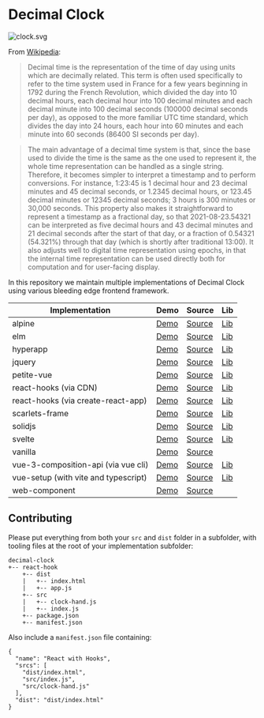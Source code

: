 # Decimal Clock

![clock.svg](https://teknum-bot.fly.dev/decimalclock/svg?nocache=1)

From [Wikipedia](https://en.wikipedia.org/wiki/Decimal_time):

>Decimal time is the representation of the time of day using units which are decimally related. This term is often used specifically to refer to the time system used in France for a few years beginning in 1792 during the French Revolution, which divided the day into 10 decimal hours, each decimal hour into 100 decimal minutes and each decimal minute into 100 decimal seconds (100000 decimal seconds per day), as opposed to the more familiar UTC time standard, which divides the day into 24 hours, each hour into 60 minutes and each minute into 60 seconds (86400 SI seconds per day).

>The main advantage of a decimal time system is that, since the base used to divide the time is the same as the one used to represent it, the whole time representation can be handled as a single string. Therefore, it becomes simpler to interpret a timestamp and to perform conversions. For instance, 1:23:45 is 1 decimal hour and 23 decimal minutes and 45 decimal seconds, or 1.2345 decimal hours, or 123.45 decimal minutes or 12345 decimal seconds; 3 hours is 300 minutes or 30,000 seconds. This property also makes it straightforward to represent a timestamp as a fractional day, so that 2021-08-23.54321 can be interpreted as five decimal hours and 43 decimal minutes and 21 decimal seconds after the start of that day, or a fraction of 0.54321 (54.321%) through that day (which is shortly after traditional 13:00). It also adjusts well to digital time representation using epochs, in that the internal time representation can be used directly both for computation and for user-facing display.

In this repository we maintain multiple implementations of Decimal Clock using various bleeding edge frontend framework.

| Implementation | Demo | Source | Lib |
|----------------|------|--------|-----|
| alpine | [Demo](https://teknologi-umum.github.io/decimal-clock/alpine) | [Source](https://github.com/teknologi-umum/decimal-clock/tree/main/alpine) | [Lib](https://alpinejs.dev/) |
| elm | [Demo](https://teknologi-umum.github.io/decimal-clock/elm/build/) | [Source](https://github.com/teknologi-umum/decimal-clock/tree/main/elm) | [Lib](https://elm-lang.org/) |
| hyperapp | [Demo](https://teknologi-umum.github.io/decimal-clock/hyperapp) | [Source](https://github.com/teknologi-umum/decimal-clock/tree/main/hyperapp) | [Lib](https://github.com/jorgebucaran/hyperapp) |
| jquery | [Demo](https://teknologi-umum.github.io/decimal-clock/jquery) | [Source](https://github.com/teknologi-umum/decimal-clock/tree/main/jquery) | [Lib](https://jquery.com/) |
| petite-vue | [Demo](https://teknologi-umum.github.io/decimal-clock/petite-vue) | [Source](https://github.com/teknologi-umum/decimal-clock/tree/main/petite-vue) | [Lib](https://github.com/vuejs/petite-vue) |
| react-hooks (via CDN) | [Demo](https://teknologi-umum.github.io/decimal-clock/react-hooks/cdn-implementation) | [Source](https://github.com/teknologi-umum/decimal-clock/tree/main/react-hooks/cdn-implementation) | [Lib](https://reactjs.org/) |
| react-hooks (via create-react-app) | [Demo](https://teknologi-umum.github.io/decimal-clock/react-hooks/cra-implementation/build/) | [Source](https://github.com/teknologi-umum/decimal-clock/tree/main/react-hooks/cra-implementation) | [Lib](https://create-react-app.dev/) |
| scarlets-frame | [Demo](https://teknologi-umum.github.io/decimal-clock/scarlets-frame) | [Source](https://github.com/teknologi-umum/decimal-clock/tree/main/scarlets-frame) | [Lib](https://github.com/ScarletsFiction/ScarletsFrame) |
| solidjs | [Demo](https://teknologi-umum.github.io/decimal-clock/solidjs/dist) | [Source](https://github.com/teknologi-umum/decimal-clock/tree/main/solidjs) | [Lib](https://www.solidjs.com/) |
| svelte | [Demo](https://teknologi-umum.github.io/decimal-clock/svelte/public) | [Source](https://github.com/teknologi-umum/decimal-clock/tree/main/svelte) | [Lib](https://svelte.dev/) |
| vanilla | [Demo](https://teknologi-umum.github.io/decimal-clock/vanilla) | [Source](https://github.com/teknologi-umum/decimal-clock/tree/main/vanilla) |
| vue-3-composition-api (via vue cli) | [Demo](https://teknologi-umum.github.io/decimal-clock/vue-3-composition-api/dist) | [Source](https://github.com/teknologi-umum/decimal-clock/tree/main/vue-3-composition-api) | [Lib](https://v3.vuejs.org/) |
| vue-setup (with vite and typescript) | [Demo](https://teknologi-umum.github.io/decimal-clock/vue-setup/dist) | [Source](https://github.com/teknologi-umum/decimal-clock/tree/main/vue-setup) | [Lib](https://v3.vuejs.org/) |
| web-component | [Demo](https://teknologi-umum.github.io/decimal-clock/web-component) | [Source](https://github.com/teknologi-umum/decimal-clock/tree/main/web-component) |

## Contributing

Please put everything from both your `src` and `dist` folder in a subfolder, with tooling files at the root of your implementation subfolder:

```
decimal-clock
+-- react-hook
    +-- dist
    |   +-- index.html
    |   +-- app.js
    +-- src
    |   +-- clock-hand.js
    |   +-- index.js
    +-- package.json
    +-- manifest.json
```

Also include a `manifest.json` file containing:

```
{
  "name": "React with Hooks",
  "srcs": [
    "dist/index.html",
    "src/index.js",
    "src/clock-hand.js"
  ],
  "dist": "dist/index.html"
}
```
